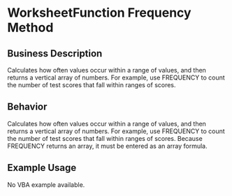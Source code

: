 # WorksheetFunction Frequency Method

## Business Description
Calculates how often values occur within a range of values, and then returns a vertical array of numbers. For example, use FREQUENCY to count the number of test scores that fall within ranges of scores.

## Behavior
Calculates how often values occur within a range of values, and then returns a vertical array of numbers. For example, use FREQUENCY to count the number of test scores that fall within ranges of scores. Because FREQUENCY returns an array, it must be entered as an array formula.

## Example Usage
No VBA example available.